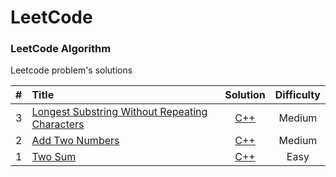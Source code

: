 LeetCode
========

### LeetCode Algorithm

Leetcode problem's solutions


| # | Title | Solution | Difficulty |
|:---:|:-----|:--------:|:----------:|
|3|[Longest Substring Without Repeating Characters](https://leetcode.com/problems/longest-substring-without-repeating-characters/)|[C++](./algorithms/LongestSubstringWithoutRepeatingCharacters/LongestSubstringWithoutRepeatingCharacters.cpp)|Medium|
|2|[Add Two Numbers](https://leetcode.com/problems/add-two-numbers/)|[C++](./algorithms/AddTwoNumbers/AddTwoNumbers.cpp)|Medium|
|1|[Two Sum](https://leetcode.com/problems/two-sum/)|[C++](./algorithms/TwoSum/TwoSum.cpp)|Easy|

